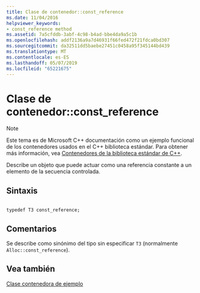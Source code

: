 ```yaml
---
title: Clase de contenedor::const_reference
ms.date: 11/04/2016
helpviewer_keywords:
- const_reference method
ms.assetid: 7a5cfddb-3abf-4c98-b4ad-bbe4da9a5c1b
ms.openlocfilehash: addf2136a9a7d46931f66fed472f21fdca0bd307
ms.sourcegitcommit: da32511dd5baebe27451c0458a95f345144bd439
ms.translationtype: MT
ms.contentlocale: es-ES
ms.lasthandoff: 05/07/2019
ms.locfileid: "65221675"
---
```

# <a name="container-classconstreference"></a>Clase de contenedor::const_reference

> [!NOTE]
> Este tema es de Microsoft C++ documentación como un ejemplo funcional de los contenedores usados en el C++ biblioteca estándar. Para obtener más información, vea [Contenedores de la biblioteca estándar de C++](../standard-library/stl-containers.md).

Describe un objeto que puede actuar como una referencia constante a un elemento de la secuencia controlada.

## <a name="syntax"></a>Sintaxis

```

typedef T3 const_reference;
```

## <a name="remarks"></a>Comentarios

Se describe como sinónimo del tipo sin especificar `T3` (normalmente `Alloc::const_reference`).

## <a name="see-also"></a>Vea también

[Clase contenedora de ejemplo](../standard-library/sample-container-class.md)<br/>
